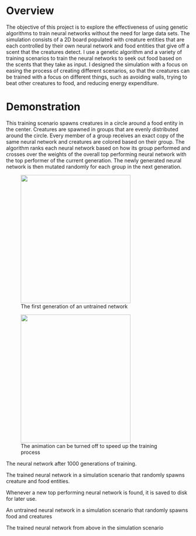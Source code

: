 <h1>Overview</h1>
The objective of this project is to explore the effectiveness of using genetic algorithms to train neural networks without the need for large data sets. The simulation consists of a 2D board populated with creature entities that are each controlled by their own neural network and food entities that give off a scent that the creatures detect. I use a genetic algorithm and a variety of training scenarios to train the neural networks to seek out food based on the scents that they take as input. I designed the simulation with a focus on easing the process of creating different scenarios, so that the creatures can be trained with a focus on different things, such as avoiding walls, trying to beat other creatures to food, and reducing energy expenditure.

<h1>Demonstration</h1>
This training scenario spawns creatures in a circle around a food entity in the center. Creatures are spawned in groups that are evenly distributed around the circle. Every member of a group receives an exact copy of the same neural network and creatures are colored based on their group. The algorithm ranks each neural network based on how its group performed and crosses over the weights of the overall top performing neural network with the top performer of the current generation. The newly generated neural network is then mutated randomly for each group in the next generation. 

<figure>
  <img src="https://github.com/herstky/Replicator/raw/master/untrained_neural_network.gif" height="350" width="300">
  <figcaption>The first generation of an untrained network</figcaption>
</figure>

<figure>
  <img src="https://github.com/herstky/Replicator/raw/master/animation_toggle.gif" height="350" width="300">
  <figcaption>The animation can be turned off to speed up the training process</figcaption>
</figure>

The neural network after 1000 generations of training.

The trained neural network in a simulation scenario that randomly spawns creature and food entities.

Whenever a new top performing neural network is found, it is saved to disk for later use.

An untrained neural network in a simulation scenario that randomly spawns food and creatures

The trained neural network from above in the simulation scenario
